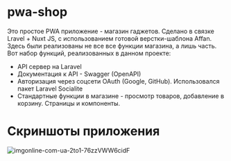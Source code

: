 # pwa-shop
  Это простое PWA приложение - магазин гаджетов. Сделано в связке Lravel + Nuxt JS, с использованием готовой верстки-шаблона Affan.  
  Здесь были реализованы не все все функции магазина, а лишь часть.  
  Вот набор функций, реализованных в данном проекте:
- API сервер на Laravel
- Документация к API - Swagger (OpenAPI)
- Авторизация через соцсети OAuth (Google, GitHub). Использовался пакет Laravel Socialite
- Стандартные функции в магазине - просмотр товаров, добавление в корзину. Страницы и компоненты.

# Скриншоты приложения

![imgonline-com-ua-2to1-76zzVWW6cidF](https://github.com/littlegirl-yar/pwa-shop/assets/59262478/ba1e820e-9bbc-49ed-9052-28f95bbe9279)

